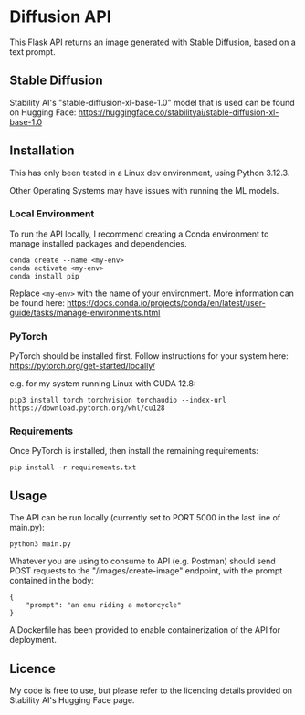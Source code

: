 # Diffusion API
This Flask API returns an image generated with Stable Diffusion, based on a text prompt.

## Stable Diffusion
Stability AI's "stable-diffusion-xl-base-1.0" model that is used can be found on Hugging Face: https://huggingface.co/stabilityai/stable-diffusion-xl-base-1.0

## Installation
This has only been tested in a Linux dev environment, using Python 3.12.3.

Other Operating Systems may have issues with running the ML models.

### Local Environment
To run the API locally, I recommend creating a Conda environment to manage installed packages and dependencies.
```
conda create --name <my-env>
conda activate <my-env>
conda install pip
```
Replace ```<my-env>``` with the name of your environment.
More information can be found here: https://docs.conda.io/projects/conda/en/latest/user-guide/tasks/manage-environments.html

### PyTorch
PyTorch should be installed first.
Follow instructions for your system here: https://pytorch.org/get-started/locally/

e.g. for my system running Linux with CUDA 12.8:
```
pip3 install torch torchvision torchaudio --index-url https://download.pytorch.org/whl/cu128
```

### Requirements
Once PyTorch is installed, then install the remaining requirements:
```
pip install -r requirements.txt
```

## Usage
The API can be run locally (currently set to PORT 5000 in the last line of main.py):
```
python3 main.py
```
Whatever you are using to consume to API (e.g. Postman) should send POST requests to the "/images/create-image" endpoint, with the prompt contained in the body:
```
{
    "prompt": "an emu riding a motorcycle"
}
```

A Dockerfile has been provided to enable containerization of the API for deployment.

## Licence
My code is free to use, but please refer to the licencing details provided on Stability AI's Hugging Face page.